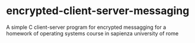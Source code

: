 # encrypted-client-server-messaging
A simple C client-server program for encrypted messagging for a homework of operating systems course in sapienza university of rome
